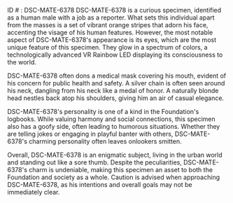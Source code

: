 ID # : DSC-MATE-6378
DSC-MATE-6378 is a curious specimen, identified as a human male with a job as a reporter. What sets this individual apart from the masses is a set of vibrant orange stripes that adorn his face, accenting the visage of his human features. However, the most notable aspect of DSC-MATE-6378's appearance is its eyes, which are the most unique feature of this specimen. They glow in a spectrum of colors, a technologically advanced VR Rainbow LED displaying its consciousness to the world.

DSC-MATE-6378 often dons a medical mask covering his mouth, evident of his concern for public health and safety. A silver chain is often seen around his neck, dangling from his neck like a medal of honor. A naturally blonde head nestles back atop his shoulders, giving him an air of casual elegance. 

DSC-MATE-6378's personality is one of a kind in the Foundation's logbooks. While valuing harmony and social connections, this specimen also has a goofy side, often leading to humorous situations. Whether they are telling jokes or engaging in playful banter with others, DSC-MATE-6378's charming personality often leaves onlookers smitten. 

Overall, DSC-MATE-6378 is an enigmatic subject, living in the urban world and standing out like a sore thumb. Despite the peculiarities, DSC-MATE-6378's charm is undeniable, making this specimen an asset to both the Foundation and society as a whole. Caution is advised when approaching DSC-MATE-6378, as his intentions and overall goals may not be immediately clear.